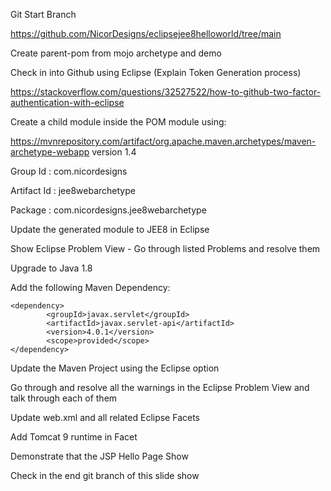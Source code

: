 Git Start Branch

https://github.com/NicorDesigns/eclipsejee8helloworld/tree/main

Create parent-pom from mojo archetype and demo

Check in into Github using Eclipse (Explain Token Generation process)

 https://stackoverflow.com/questions/32527522/how-to-github-two-factor-authentication-with-eclipse
 
Create a child module inside the POM module using:

 https://mvnrepository.com/artifact/org.apache.maven.archetypes/maven-archetype-webapp version 1.4
 
Group Id :  com.nicordesigns

Artifact Id : jee8webarchetype

Package : com.nicordesigns.jee8webarchetype

Update the generated module to JEE8 in Eclipse

Show Eclipse Problem View - Go through listed Problems and resolve them

Upgrade to Java 1.8

Add the following Maven Dependency:
 
	<dependency>
            <groupId>javax.servlet</groupId>
            <artifactId>javax.servlet-api</artifactId>
            <version>4.0.1</version>
            <scope>provided</scope>
    </dependency>

Update the Maven Project using the Eclipse option

Go through and resolve all the warnings in the Eclipse Problem View and talk through each of them

Update web.xml and all related Eclipse Facets

Add Tomcat 9 runtime in Facet

Demonstrate that the JSP Hello Page Show

Check in the end git branch of this slide show 


    

